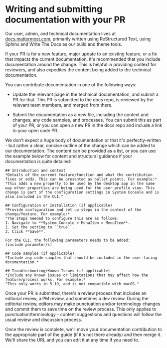 # Writing and submitting documentation with your PR

Our user, admin, and technical documentation lives at [docs.mattermost.com](https://docs.mattermost.com), primarily written using ReStructured Text, using Sphinx and Write The Docs as our build and theme tools. 

If your PR is for a new feature, major update to an existing feature, or a fix that impacts the current documentation, it's recommended that you include documentation around the change. This is helpful in providing context for reviewers, and also expedites the content being added to the technical documentation. 

You can contribute documentation in one of the following ways: 

* Update the relevant page in the technical documentation, and submit a PR for that. This PR is submitted to the docs repo, is reviewed by the relevant team members, and merged from there. 

* Submit the documentation as a new file, including the context and changes, any code samples, and processes. You can submit this as part of your PR, or you can open a new PR in the docs repo and include a link to your open code PR. 

We don't expect a huge body of documentation or that it's perfectly-written - but rather a clear, concise outline of the change which can be added to our documentation. The content can be provided as a list, or you can use the example below for content and structural guidance if your documentation is quite detailed:

```
## Introduction and context
*Details of the current feature/function and what the contribution fixes or adds. This can be presented as bullet points. For example:*
"This adds a new property to be used by the desktop app in the same way other properties are being used for the user profile view. This change is part of the configuration settings in System Console and is also included in the CLI."

## Configuration or Installation (if applicable)
*Provide configuration and set up steps in the context of the change/feature. For example:*
"The steps needed to configure this are as follows: 
1. Navigate to **System Console > MenuItem > MenuItem**.
2. Set the setting to ``true``. 
3, Click **Save**.

For the CLI, the following parameters needs to be added: 
(include parameter/s)

## Code samples (if applicable)
*Include any code samples that should be included in the user-facing documentation.*

## Troubleshooting/Known Issues (if applicable)
*Include any known issues or limitations that may affect how the feature/process works. For example:*
"This only works in 5.19, and is not compatible with macOS."
```

Once your PR is submitted, there's a review process that includes an editorial review, a PM review, and sometimes a dev review. During the editorial review, editors may make punctuation and/or terminology changes and commit them to save time on the review process. This only applies to punctuation/terminology - content suggestions and questions will follow the usual review and discussion process.

Once the review is complete, we'll move your documentation contribution to the appropriate part of the guide (if it's not there already) and then merge it. We'll share the URL and you can edit it at any time if you need to.
